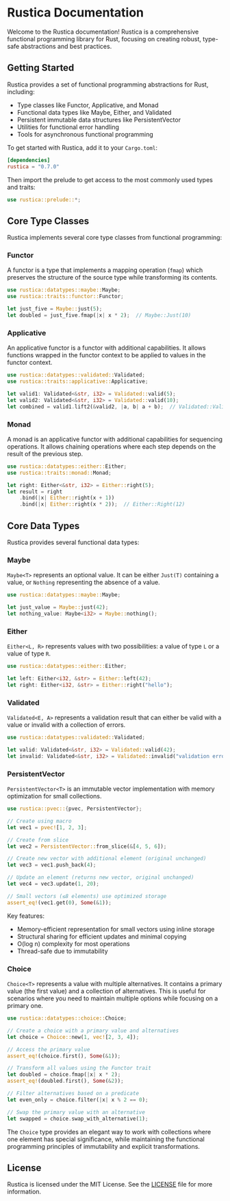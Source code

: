 # Rustica Documentation

Welcome to the Rustica documentation! Rustica is a comprehensive functional programming library for Rust, focusing on creating robust, type-safe abstractions and best practices.

## Getting Started

Rustica provides a set of functional programming abstractions for Rust, including:

- Type classes like Functor, Applicative, and Monad
- Functional data types like Maybe, Either, and Validated
- Persistent immutable data structures like PersistentVector
- Utilities for functional error handling
- Tools for asynchronous functional programming

To get started with Rustica, add it to your `Cargo.toml`:

```toml
[dependencies]
rustica = "0.7.0"
```

Then import the prelude to get access to the most commonly used types and traits:

```rust
use rustica::prelude::*;
```

## Core Type Classes

Rustica implements several core type classes from functional programming:

### Functor

A functor is a type that implements a mapping operation (`fmap`) which preserves the structure of the source type while transforming its contents.

```rust
use rustica::datatypes::maybe::Maybe;
use rustica::traits::functor::Functor;

let just_five = Maybe::just(5);
let doubled = just_five.fmap(|x| x * 2);  // Maybe::Just(10)
```

### Applicative

An applicative functor is a functor with additional capabilities. It allows functions wrapped in the functor context to be applied to values in the functor context.

```rust
use rustica::datatypes::validated::Validated;
use rustica::traits::applicative::Applicative;

let valid1: Validated<&str, i32> = Validated::valid(5);
let valid2: Validated<&str, i32> = Validated::valid(10);
let combined = valid1.lift2(&valid2, |a, b| a + b);  // Validated::Valid(15)
```

### Monad

A monad is an applicative functor with additional capabilities for sequencing operations. It allows chaining operations where each step depends on the result of the previous step.

```rust
use rustica::datatypes::either::Either;
use rustica::traits::monad::Monad;

let right: Either<&str, i32> = Either::right(5);
let result = right
    .bind(|x| Either::right(x + 1))
    .bind(|x| Either::right(x * 2));  // Either::Right(12)
```

## Core Data Types

Rustica provides several functional data types:

### Maybe

`Maybe<T>` represents an optional value. It can be either `Just(T)` containing a value, or `Nothing` representing the absence of a value.

```rust
use rustica::datatypes::maybe::Maybe;

let just_value = Maybe::just(42);
let nothing_value: Maybe<i32> = Maybe::nothing();
```

### Either

`Either<L, R>` represents values with two possibilities: a value of type `L` or a value of type `R`.

```rust
use rustica::datatypes::either::Either;

let left: Either<i32, &str> = Either::left(42);
let right: Either<i32, &str> = Either::right("hello");
```

### Validated

`Validated<E, A>` represents a validation result that can either be valid with a value or invalid with a collection of errors.

```rust
use rustica::datatypes::validated::Validated;

let valid: Validated<&str, i32> = Validated::valid(42);
let invalid: Validated<&str, i32> = Validated::invalid("validation error");
```

### PersistentVector

`PersistentVector<T>` is an immutable vector implementation with memory optimization for small collections.

```rust
use rustica::pvec::{pvec, PersistentVector};

// Create using macro
let vec1 = pvec![1, 2, 3];

// Create from slice
let vec2 = PersistentVector::from_slice(&[4, 5, 6]);

// Create new vector with additional element (original unchanged)
let vec3 = vec1.push_back(4);

// Update an element (returns new vector, original unchanged)
let vec4 = vec3.update(1, 20);

// Small vectors (≤8 elements) use optimized storage
assert_eq!(vec1.get(0), Some(&1));
```

Key features:
- Memory-efficient representation for small vectors using inline storage
- Structural sharing for efficient updates and minimal copying
- O(log n) complexity for most operations
- Thread-safe due to immutability

### Choice

`Choice<T>` represents a value with multiple alternatives. It contains a primary value (the first value) and a collection of alternatives. This is useful for scenarios where you need to maintain multiple options while focusing on a primary one.

```rust
use rustica::datatypes::choice::Choice;

// Create a choice with a primary value and alternatives
let choice = Choice::new(1, vec![2, 3, 4]);

// Access the primary value
assert_eq!(choice.first(), Some(&1));

// Transform all values using the Functor trait
let doubled = choice.fmap(|x| x * 2);
assert_eq!(doubled.first(), Some(&2));

// Filter alternatives based on a predicate
let even_only = choice.filter(|x| x % 2 == 0);

// Swap the primary value with an alternative
let swapped = choice.swap_with_alternative(1);
```

The `Choice` type provides an elegant way to work with collections where one element has special significance, while maintaining the functional programming principles of immutability and explicit transformations.

## License

Rustica is licensed under the MIT License. See the [LICENSE](LICENSE) file for more information.
